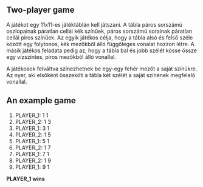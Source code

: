 ## Two-player game
A játékot egy 11x11-es játéktáblán kell játszani. A tábla páros sorszámú oszlopainak páratlan cellái kék színűek, páros sorszámú sorainak páratlan cellái piros színűek. 
Az egyik játékos célja, hogy a tábla alsó és felső széle között egy folytonos, kék mezőkből álló függőleges vonalat hozzon létre. A másik játékos feladata pedig az, hogy a tábla bal és jobb szélét kösse össze egy vízszintes, piros mezőkből álló vonallal.

A játékosok felváltva színezhetnek be egy-egy fehér mezőt a saját színükre. Az nyer, aki elsőként összeköti a tábla két szélét a saját színének megfelelő vonallal.

## An example game
1. PLAYER_1: 1 1
1. PLAYER_2: 1 3
1. PLAYER_1: 3 1
1. PLAYER_2: 1 5
1. PLAYER_1: 5 1
1. PLAYER_2: 1 7
1. PLAYER_1: 7 1
1. PLAYER_2: 1 9
1. PLAYER_1: 9 1

**PLAYER_1 wins**
